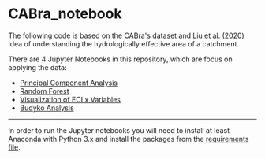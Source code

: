 # CABra_notebook

The following code is based on the [CABra's dataset](https://zenodo.org/record/4070147#.X6QHwWhKiiM) and [Liu et al. (2020)](https://iopscience.iop.org/article/10.1088/1748-9326/aba7e5#:~:text=We%20find%20that%20one%20in,change%20outside%20their%20topographic%20boundaries.) idea of understanding the hydrologically effective area of a catchment.

There are 4 Jupyter Notebooks in this repository, which are focus on applying the data:
- [Principal Component Analysis](https://github.com/alexnaoki/CABra_notebook/blob/main/pca.ipynb)
- [Random Forest](https://github.com/alexnaoki/CABra_notebook/blob/main/randomforest.ipynb)
- [Visualization of ECI x Variables](https://github.com/alexnaoki/CABra_notebook/blob/main/eci_variables_figures.ipynb)
- [Budyko Analysis](https://github.com/alexnaoki/CABra_notebook/blob/main/budyko.ipynb)
-----------------------------------
In order to run the Jupyter notebooks you will need to install at least Anaconda with Python 3.x and install the packages from the [requirements file](https://github.com/alexnaoki/CABra_notebook/blob/main/requirements.txt).
